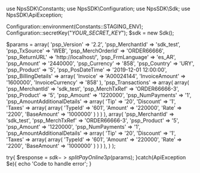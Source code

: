 use NpsSDK\Constants;
use NpsSDK\Configuration;
use NpsSDK\Sdk;
use NpsSDK\ApiException;

Configuration::environment(Constants::STAGING_ENV);
Configuration::secretKey("_YOUR_SECRET_KEY_");
$sdk = new Sdk();

$params = array(
    'psp_Version' => '2.2',
    'psp_MerchantId' => 'sdk_test',
    'psp_TxSource' => 'WEB',
    'psp_MerchOrderId' => 'ORDER66666',
    'psp_ReturnURL' => 'http://localhost/',
    'psp_FrmLanguage' => 'es_AR',
    'psp_Amount' => '2440000',
    'psp_Currency' => '858',
    'psp_Country' => 'URY',
    'psp_Product' => '5',
    'psp_PosDateTime' => '2019-12-01 12:00:00',
    'psp_BillingDetails' => array(
        'Invoice' => 'A00024144',
        'InvoiceAmount' => '1600000',
        'InvoiceCurrency' => '858'
    ),
    'psp_Transactions' => array(
        array(
            'psp_MerchantId' => 'sdk_test',
            'psp_MerchTxRef' => 'ORDER66666-3',
            'psp_Product' => '5',
            'psp_Amount' => '1220000',
            'psp_NumPayments' => '1',
            'psp_AmountAdditionalDetails' => array(
                'Tip' => '20',
                'Discount' => '1',
                'Taxes' => array(
                    array(
                        'TypeId' => '601',
                        'Amount' => '220000',
                        'Rate' => '2200',
                        'BaseAmount' => '1000000'
                    )
                )
                    )
        ),
        array(
            'psp_MerchantId' => 'sdk_test',
            'psp_MerchTxRef' => 'ORDER66666-3',
            'psp_Product' => '5',
            'psp_Amount' => '1220000',
            'psp_NumPayments' => '1',
            'psp_AmountAdditionalDetails' => array(
                'Tip' => '20',
                'Discount' => '1',
                'Taxes' => array(
                    array(
                        'TypeId' => '601',
                        'Amount' => '220000',
                        'Rate' => '2200',
                        'BaseAmount' => '1000000'
                    )
                )
                    )
        ),
    )
);

try{ 
    $response = $sdk->splitPayOnline3p($params); 
}catch(ApiException $e){ 
    echo 'Code to handle error'; 
} 
